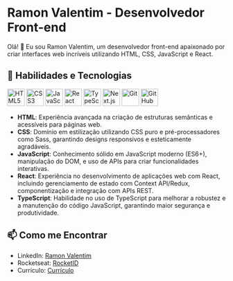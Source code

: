 # Ramon Valentim - Desenvolvedor Front-end

Olá! 👋 Eu sou Ramon Valentim, um desenvolvedor front-end apaixonado por criar interfaces web incríveis utilizando HTML, CSS, JavaScript e React.

## 🚀 Habilidades e Tecnologias

<p align="left">
  <img src="https://cdn.jsdelivr.net/gh/devicons/devicon/icons/html5/html5-original.svg" alt="HTML5" width="40" height="40"/>
  <img src="https://cdn.jsdelivr.net/gh/devicons/devicon/icons/css3/css3-original.svg" alt="CSS3" width="40" height="40"/>
  <img src="https://cdn.jsdelivr.net/gh/devicons/devicon/icons/javascript/javascript-original.svg" alt="JavaScript" width="40" height="40"/>
  <img src="https://cdn.jsdelivr.net/gh/devicons/devicon/icons/react/react-original.svg" alt="React" width="40" height="40"/>
  <img src="https://cdn.jsdelivr.net/gh/devicons/devicon/icons/typescript/typescript-original.svg" alt="TypeScript" width="40" height="40"/>
  <img src="https://cdn.jsdelivr.net/gh/devicons/devicon/icons/nextjs/nextjs-original.svg" alt="Next.js" width="40" height="40"/>
  <img src="https://cdn.jsdelivr.net/gh/devicons/devicon/icons/git/git-original.svg" alt="Git" width="40" height="40"/>
  <img src="https://cdn.jsdelivr.net/gh/devicons/devicon/icons/github/github-original.svg" alt="GitHub" width="40" height="40"/>
</p>

- **HTML**: Experiência avançada na criação de estruturas semânticas e acessíveis para páginas web.
- **CSS**: Domínio em estilização utilizando CSS puro e pré-processadores como Sass, garantindo designs responsivos e esteticamente agradáveis.
- **JavaScript**: Conhecimento sólido em JavaScript moderno (ES6+), manipulação do DOM, e uso de APIs para criar funcionalidades interativas.
- **React**: Experiência no desenvolvimento de aplicações web com React, incluindo gerenciamento de estado com Context API/Redux, componentização e integração com APIs REST.
- **TypeScript**: Habilidade no uso de TypeScript para melhorar a robustez e a manutenção do código JavaScript, garantindo maior segurança e produtividade.

## 📫 Como me Encontrar

- LinkedIn: [Ramon Valentim](https://www.linkedin.com/in/ramonvalentim88/)
- Rocketseat: [RocketID](https://app.rocketseat.com.br/rocketid/ramon-valentim-da-silva-08422)
- Currículo: [Currículo](https://drive.google.com/file/d/1AAp8TBLHm8n6XZjiS8lo9a9ArU6_qVgq/view)
